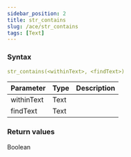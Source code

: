 ```yaml
---
sidebar_position: 2   
title: str_contains
slug: /ace/str_contains
tags: [Text]
---
```


### Syntax

 ```yaml
str_contains(<withinText>, <findText>)
```
    
| Parameter   | Type | Description |
| ----------- | ---- | ----------- |     
| withinText | Text |  |
| findText | Text |  |

### Return values
Boolean

